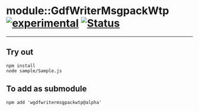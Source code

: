 
# module::GdfWriterMsgpackWtp [![experimental](https://img.shields.io/badge/stability-experimental-orange.svg)](https://github.com/emersion/stability-badges#experimental) [![Status](https://github.com/Wandalen/wGdfWriterMsgpackWtp/workflows/Test/badge.svg)](https://github.com/Wandalen/wGdfWriterMsgpackWtp/actions?query=workflow%3ATest)

___

## Try out
```
npm install
node sample/Sample.js
```

## To add as submodule
```
npm add 'wgdfwritermsgpackwtp@alpha'
```

